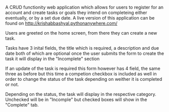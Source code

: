 A CRUD functionity web application which allows for users to register for an account and create tasks or goals they intend on completeing either eventually, or by a set due date.
A live version of this application can be found on http://krishabbashyal.pythonanywhere.com/ 

Users are greeted on the home screen, from there they can create a new task. 



Tasks have 3 inital fields, the title which is required, a description and due date both of which are optional once the user submits the form to create the task it will display in the "Incomplete" section

If an update of the task is required this form however has 4 field, the same three as before but this time a competion checkbox is included as well in order to change the status of the task depending on weither it is completed or not.

Depending on the status, the task will display in the respective category. Unchecked will be in "Incomple" but checked boxes will show in the "Complete" tab.

